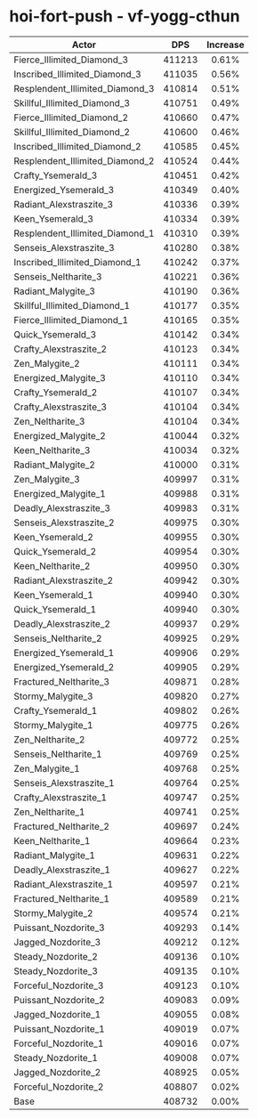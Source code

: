 # hoi-fort-push - vf-yogg-cthun
| Actor | DPS | Increase |
|---|:---:|:---:|
|Fierce_Illimited_Diamond_3|411213|0.61%|
|Inscribed_Illimited_Diamond_3|411035|0.56%|
|Resplendent_Illimited_Diamond_3|410814|0.51%|
|Skillful_Illimited_Diamond_3|410751|0.49%|
|Fierce_Illimited_Diamond_2|410660|0.47%|
|Skillful_Illimited_Diamond_2|410600|0.46%|
|Inscribed_Illimited_Diamond_2|410585|0.45%|
|Resplendent_Illimited_Diamond_2|410524|0.44%|
|Crafty_Ysemerald_3|410451|0.42%|
|Energized_Ysemerald_3|410349|0.40%|
|Radiant_Alexstraszite_3|410336|0.39%|
|Keen_Ysemerald_3|410334|0.39%|
|Resplendent_Illimited_Diamond_1|410310|0.39%|
|Senseis_Alexstraszite_3|410280|0.38%|
|Inscribed_Illimited_Diamond_1|410242|0.37%|
|Senseis_Neltharite_3|410221|0.36%|
|Radiant_Malygite_3|410190|0.36%|
|Skillful_Illimited_Diamond_1|410177|0.35%|
|Fierce_Illimited_Diamond_1|410165|0.35%|
|Quick_Ysemerald_3|410142|0.34%|
|Crafty_Alexstraszite_2|410123|0.34%|
|Zen_Malygite_2|410111|0.34%|
|Energized_Malygite_3|410110|0.34%|
|Crafty_Ysemerald_2|410107|0.34%|
|Crafty_Alexstraszite_3|410104|0.34%|
|Zen_Neltharite_3|410104|0.34%|
|Energized_Malygite_2|410044|0.32%|
|Keen_Neltharite_3|410034|0.32%|
|Radiant_Malygite_2|410000|0.31%|
|Zen_Malygite_3|409997|0.31%|
|Energized_Malygite_1|409988|0.31%|
|Deadly_Alexstraszite_3|409983|0.31%|
|Senseis_Alexstraszite_2|409975|0.30%|
|Keen_Ysemerald_2|409955|0.30%|
|Quick_Ysemerald_2|409954|0.30%|
|Keen_Neltharite_2|409950|0.30%|
|Radiant_Alexstraszite_2|409942|0.30%|
|Keen_Ysemerald_1|409940|0.30%|
|Quick_Ysemerald_1|409940|0.30%|
|Deadly_Alexstraszite_2|409937|0.29%|
|Senseis_Neltharite_2|409925|0.29%|
|Energized_Ysemerald_1|409906|0.29%|
|Energized_Ysemerald_2|409905|0.29%|
|Fractured_Neltharite_3|409871|0.28%|
|Stormy_Malygite_3|409820|0.27%|
|Crafty_Ysemerald_1|409802|0.26%|
|Stormy_Malygite_1|409775|0.26%|
|Zen_Neltharite_2|409772|0.25%|
|Senseis_Neltharite_1|409769|0.25%|
|Zen_Malygite_1|409768|0.25%|
|Senseis_Alexstraszite_1|409764|0.25%|
|Crafty_Alexstraszite_1|409747|0.25%|
|Zen_Neltharite_1|409741|0.25%|
|Fractured_Neltharite_2|409697|0.24%|
|Keen_Neltharite_1|409664|0.23%|
|Radiant_Malygite_1|409631|0.22%|
|Deadly_Alexstraszite_1|409627|0.22%|
|Radiant_Alexstraszite_1|409597|0.21%|
|Fractured_Neltharite_1|409589|0.21%|
|Stormy_Malygite_2|409574|0.21%|
|Puissant_Nozdorite_3|409293|0.14%|
|Jagged_Nozdorite_3|409212|0.12%|
|Steady_Nozdorite_2|409136|0.10%|
|Steady_Nozdorite_3|409135|0.10%|
|Forceful_Nozdorite_3|409123|0.10%|
|Puissant_Nozdorite_2|409083|0.09%|
|Jagged_Nozdorite_1|409055|0.08%|
|Puissant_Nozdorite_1|409019|0.07%|
|Forceful_Nozdorite_1|409016|0.07%|
|Steady_Nozdorite_1|409008|0.07%|
|Jagged_Nozdorite_2|408925|0.05%|
|Forceful_Nozdorite_2|408807|0.02%|
|Base|408732|0.00%|
